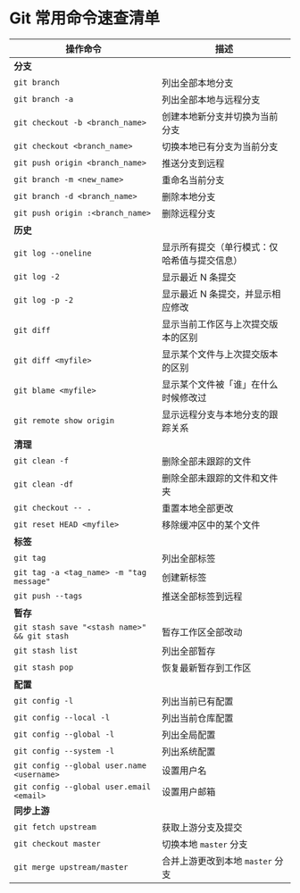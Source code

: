 # Git 常用命令速查清单

| **操作命令**                                  |                描述                           |
| -------------------------------------------- | -------------------------------------------- |
| **分支**                                      |                                              |
| `git branch`                                 | 列出全部本地分支                             |
| `git branch -a`                              | 列出全部本地与远程分支                       |
| `git checkout -b <branch_name>`              | 创建本地新分支并切换为当前分支               |
| `git checkout <branch_name>`                 | 切换本地已有分支为当前分支                   |
| `git push origin <branch_name>`              | 推送分支到远程                               |
| `git branch -m <new_name>`                   | 重命名当前分支                               |
| `git branch -d <branch_name>`                | 删除本地分支                                 |
| `git push origin :<branch_name>`             | 删除远程分支                                 |
| **历史**                                     |                                              |
| `git log --oneline`                          | 显示所有提交（单行模式：仅哈希值与提交信息） |
| `git log -2`                                 | 显示最近 N 条提交                            |
| `git log -p -2`                              | 显示最近 N 条提交，并显示相应修改            |
| `git diff`                                   | 显示当前工作区与上次提交版本的区别           |
| `git diff <myfile>`                          | 显示某个文件与上次提交版本的区别             |
| `git blame <myfile>`                         | 显示某个文件被「谁」在什么时候修改过         |
| `git remote show origin`                     | 显示远程分支与本地分支的跟踪关系             |
| **清理**                                     |                                              |
| `git clean -f`                               | 删除全部未跟踪的文件                  |
| `git clean -df`                              | 删除全部未跟踪的文件和文件夹                 |
| `git checkout -- .`                          | 重置本地全部更改                             |
| `git reset HEAD <myfile>`                    | 移除缓冲区中的某个文件                       |
| **标签**                                     |                                              |
| `git tag`                                    | 列出全部标签                                 |
| `git tag -a <tag_name> -m "tag message"`     | 创建新标签                                   |
| `git push --tags`                            | 推送全部标签到远程                           |
| **暂存**                                     |                                              |
| `git stash save "<stash name>" && git stash` | 暂存工作区全部改动                           |
| `git stash list`                             | 列出全部暂存                                 |
| `git stash pop`                              | 恢复最新暂存到工作区                         |
| **配置**                                    |                               |
| `git config -l`                            | 列出当前已有配置                 |
| `git config --local -l`                    | 列出当前仓库配置                 |
| `git config --global -l`                   | 列出全局配置                     |
| `git config --system -l`                   | 列出系统配置                     |
| `git config --global user.name <username>` | 设置用户名                       |
| `git config --global user.email <email>`   | 设置用户邮箱                     |
| **同步上游**                                 |                                  |
| `git fetch upstream`                       | 获取上游分支及提交               |
| `git checkout master`                      | 切换本地 `master` 分支           |
| `git merge upstream/master`                | 合并上游更改到本地 `master` 分支 |
